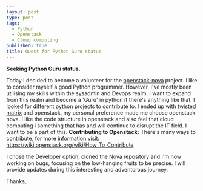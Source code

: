 ```yaml
---
layout: post
type: post
tags: 
  - Python
  - Openstack
  - Cloud computing
published: true
title: Quest for Python Guru status
---
```

**Seeking Python Guru status.**
 
  Today I decided to become a volunteer for the [openstack-nova](http://www.openstack.org/) project. I like to consider myself a good Python programmer. However, I've mostly
been utilising my skills within the sysadmin and Devops realm. I want to expand from this realm and become a 'Guru' in python if there's anything like that.
I looked for different python projects to contribute to. I ended up with [twisted matrix](https://twistedmatrix.com/trac/) and openstack, my personal preference made me choose openstack nova. I like the code structure in openstack and also feel that cloud computing i something that has and will continue to disrupt the IT field. I want to be a part of this.
 **Contributing to Openstack:**
   There's many ways to contribute, for more information visit: https://wiki.openstack.org/wiki/How_To_Contribute

  I chose the Developer option, cloned the Nova repository and I'm now working on bugs, focusing on the low-hanging fruits to be precise. I will provide updates during this interesting and adventorous journey.

Thanks,
